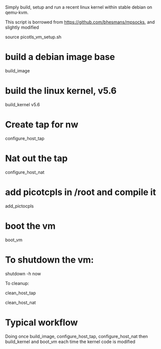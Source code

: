 
Simply build, setup and run a recent linux kernel within stable debian
on qemu-kvm.

This script is borrowed from https://github.com/bhesmans/mpsocks, and
slightly modified

source picotls_vm_setup.sh

# build a debian image base
build_image

# build the linux kernel, v5.6
build_kernel v5.6

# Create tap for nw
configure_host_tap

# Nat out the tap
configure_host_nat

# add picotcpls in /root and compile it
add_pictocpls

# boot the vm
boot_vm

# To shutdown the vm:

shutdown -h now

To cleanup:

clean_host_tap

clean_host_nat

# Typical workflow

Doing once build_image, configure_host_tap, configure_host_nat then
build_kernel and boot_vm each time the kernel code is modified
